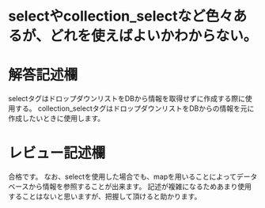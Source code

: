 # selectやcollection_selectなど色々あるが、どれを使えばよいかわからない。
# 解答記述欄

selectタグはドロップダウンリストをDBから情報を取得せずに作成する際に使用する。
collection_selectタグはドロップダウンリストをDBからの情報を元に作成したいときに使用します。





# レビュー記述欄
合格です。
なお、selectを使用した場合でも、mapを用いることによってデータベースから情報を参照することが出来ます。
記述が複雑になるためあまり使用することはないと思いますが、把握して頂けると助かります。
